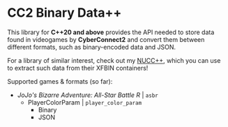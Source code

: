 # CC2 Binary Data++
This library for **C++20 and above** provides the API needed to store data found in videogames by **CyberConnect2** and convert them between different formats, such as binary-encoded data and JSON.

For a library of similar interest, check out my [NUCC++](https://github.com/KojoBailey/nucc-cpp-library), which you can use to extract such data from their XFBIN containers!

Supported games & formats (so far):
* *JoJo's Bizarre Adventure: All-Star Battle R* | `asbr`
    * PlayerColorParam | `player_color_param`
        * Binary
        * JSON